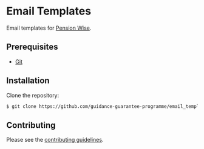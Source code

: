# Email Templates

Email templates for [Pension Wise].


## Prerequisites

* [Git]


## Installation

Clone the repository:

```sh
$ git clone https://github.com/guidance-guarantee-programme/email_templates.git
```


## Contributing

Please see the [contributing guidelines](/CONTRIBUTING.md).

[git]: http://git-scm.com
[pension wise]: https://www.gov.uk/pensionwise
